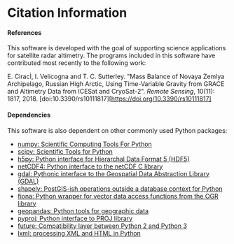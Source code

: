 Citation Information
====================

#### References
This software is developed with the goal of supporting science applications for
satellite radar altimetry.  The programs included in this software have
contributed most recently to the following work:

E. Cirac&Igrave;, I. Velicogna and T. C. Sutterley. "Mass Balance of Novaya Zemlya
Archipelago, Russian High Arctic, Using Time-Variable Gravity from GRACE and
Altimetry Data from ICESat and CryoSat-2". *Remote Sensing*, 10(11): 1817, 2018.
[doi:10.3390/rs10111817][https://doi.org/10.3390/rs10111817]

#### Dependencies
This software is also dependent on other commonly used Python packages:
- [numpy: Scientific Computing Tools For Python](http://www.numpy.org)  
- [scipy: Scientific Tools for Python](http://www.scipy.org/)  
- [h5py: Python interface for Hierarchal Data Format 5 (HDF5)](http://h5py.org)  
- [netCDF4: Python interface to the netCDF C library](https://unidata.github.io/netcdf4-python/netCDF4/index.html)  
- [gdal: Pythonic interface to the Geospatial Data Abstraction Library (GDAL)](https://pypi.python.org/pypi/GDAL)  
- [shapely: PostGIS-ish operations outside a database context for Python](http://toblerity.org/shapely/index.html)  
- [fiona: Python wrapper for vector data access functions from the OGR library](https://fiona.readthedocs.io/en/latest/manual.html)  
- [geopandas: Python tools for geographic data](http://geopandas.readthedocs.io/)  
- [pyproj: Python interface to PROJ library](https://pypi.org/project/pyproj/)  
- [future: Compatibility layer between Python 2 and Python 3](http://python-future.org/)  
- [lxml: processing XML and HTML in Python](https://pypi.python.org/pypi/lxml)  
